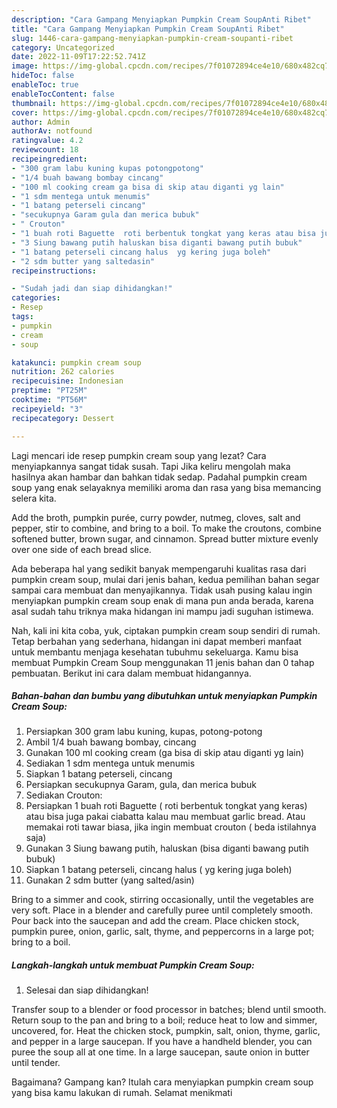 ```yaml
---
description: "Cara Gampang Menyiapkan Pumpkin Cream SoupAnti Ribet"
title: "Cara Gampang Menyiapkan Pumpkin Cream SoupAnti Ribet"
slug: 1446-cara-gampang-menyiapkan-pumpkin-cream-soupanti-ribet
category: Uncategorized
date: 2022-11-09T17:22:52.741Z
image: https://img-global.cpcdn.com/recipes/7f01072894ce4e10/680x482cq70/pumpkin-cream-soup-foto-resep-utama.jpg
hideToc: false
enableToc: true
enableTocContent: false
thumbnail: https://img-global.cpcdn.com/recipes/7f01072894ce4e10/680x482cq70/pumpkin-cream-soup-foto-resep-utama.jpg
cover: https://img-global.cpcdn.com/recipes/7f01072894ce4e10/680x482cq70/pumpkin-cream-soup-foto-resep-utama.jpg
author: Admin
authorAv: notfound
ratingvalue: 4.2
reviewcount: 18
recipeingredient:
- "300 gram labu kuning kupas potongpotong"
- "1/4 buah bawang bombay cincang"
- "100 ml cooking cream ga bisa di skip atau diganti yg lain"
- "1 sdm mentega untuk menumis"
- "1 batang peterseli cincang"
- "secukupnya Garam gula dan merica bubuk"
- " Crouton"
- "1 buah roti Baguette  roti berbentuk tongkat yang keras atau bisa juga pakai ciabatta kalau mau membuat garlic bread Atau memakai roti tawar biasa jika ingin membuat crouton  beda istilahnya saja"
- "3 Siung bawang putih haluskan bisa diganti bawang putih bubuk"
- "1 batang peterseli cincang halus  yg kering juga boleh"
- "2 sdm butter yang saltedasin"
recipeinstructions:

- "Sudah jadi dan siap dihidangkan!"
categories:
- Resep
tags:
- pumpkin
- cream
- soup

katakunci: pumpkin cream soup 
nutrition: 262 calories
recipecuisine: Indonesian
preptime: "PT25M"
cooktime: "PT56M"
recipeyield: "3"
recipecategory: Dessert

---
```



Lagi mencari ide resep pumpkin cream soup yang lezat? Cara menyiapkannya sangat tidak susah. Tapi Jika keliru mengolah maka hasilnya akan hambar dan bahkan tidak sedap. Padahal pumpkin cream soup yang enak selayaknya memiliki aroma dan rasa yang bisa memancing selera kita.


Add the broth, pumpkin purée, curry powder, nutmeg, cloves, salt and pepper, stir to combine, and bring to a boil. To make the croutons, combine softened butter, brown sugar, and cinnamon. Spread butter mixture evenly over one side of each bread slice.

Ada beberapa hal yang sedikit banyak mempengaruhi kualitas rasa dari pumpkin cream soup, mulai dari jenis bahan, kedua pemilihan bahan segar sampai cara membuat dan menyajikannya. Tidak usah pusing kalau ingin menyiapkan pumpkin cream soup enak di mana pun anda berada, karena asal sudah tahu triknya maka hidangan ini mampu jadi suguhan istimewa.


Nah, kali ini kita coba, yuk, ciptakan pumpkin cream soup sendiri di rumah. Tetap berbahan yang sederhana, hidangan ini dapat memberi manfaat untuk membantu menjaga kesehatan tubuhmu sekeluarga. Kamu bisa membuat Pumpkin Cream Soup menggunakan 11 jenis bahan dan 0 tahap pembuatan. Berikut ini cara dalam membuat hidangannya.

<!--inarticleads1-->

##### Bahan-bahan dan bumbu yang dibutuhkan untuk menyiapkan Pumpkin Cream Soup:

1. Persiapkan 300 gram labu kuning, kupas, potong-potong
1. Ambil 1/4 buah bawang bombay, cincang
1. Gunakan 100 ml cooking cream (ga bisa di skip atau diganti yg lain)
1. Sediakan 1 sdm mentega untuk menumis
1. Siapkan 1 batang peterseli, cincang
1. Persiapkan secukupnya Garam, gula, dan merica bubuk
1. Sediakan  Crouton:
1. Persiapkan 1 buah roti Baguette ( roti berbentuk tongkat yang keras) atau bisa juga pakai ciabatta kalau mau membuat garlic bread. Atau memakai roti tawar biasa, jika ingin membuat crouton ( beda istilahnya saja)
1. Gunakan 3 Siung bawang putih, haluskan (bisa diganti bawang putih bubuk)
1. Siapkan 1 batang peterseli, cincang halus ( yg kering juga boleh)
1. Gunakan 2 sdm butter (yang salted/asin)


Bring to a simmer and cook, stirring occasionally, until the vegetables are very soft. Place in a blender and carefully puree until completely smooth. Pour back into the saucepan and add the cream. Place chicken stock, pumpkin puree, onion, garlic, salt, thyme, and peppercorns in a large pot; bring to a boil. 

<!--inarticleads2-->

##### Langkah-langkah untuk membuat Pumpkin Cream Soup:


1. Selesai dan siap dihidangkan!

Transfer soup to a blender or food processor in batches; blend until smooth. Return soup to the pan and bring to a boil; reduce heat to low and simmer, uncovered, for. Heat the chicken stock, pumpkin, salt, onion, thyme, garlic, and pepper in a large saucepan. If you have a handheld blender, you can puree the soup all at one time. In a large saucepan, saute onion in butter until tender. 

Bagaimana? Gampang kan? Itulah cara menyiapkan pumpkin cream soup yang bisa kamu lakukan di rumah. Selamat menikmati
